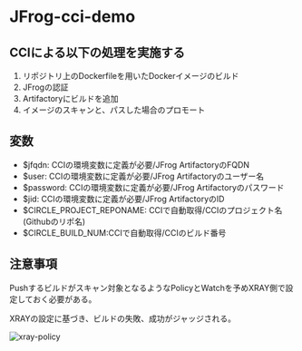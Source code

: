 # JFrog-cci-demo

## CCIによる以下の処理を実施する

1. リポジトリ上のDockerfileを用いたDockerイメージのビルド
1. JFrogの認証
1. Artifactoryにビルドを追加
1. イメージのスキャンと、パスした場合のプロモート

## 変数
- $jfqdn: CCIの環境変数に定義が必要/JFrog ArtifactoryのFQDN
- $user: CCIの環境変数に定義が必要/JFrog Artifactoryのユーザー名
- $password: CCIの環境変数に定義が必要/JFrog Artifactoryのパスワード
- $jid: CCIの環境変数に定義が必要/JFrog ArtifactoryのID 
- $CIRCLE_PROJECT_REPONAME: CCIで自動取得/CCIのプロジェクト名(Githubのリポ名)
- $CIRCLE_BUILD_NUM:CCIで自動取得/CCIのビルド番号

## 注意事項
Pushするビルドがスキャン対象となるようなPolicyとWatchを予めXRAY側で設定しておく必要がある。

XRAYの設定に基づき、ビルドの失敗、成功がジャッジされる。

![xray-policy](img/xraypolicy.png)
